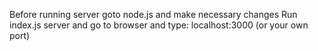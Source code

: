 Before running server goto node.js and make necessary changes
Run index.js server and go to browser and type: localhost:3000 (or your own port)
